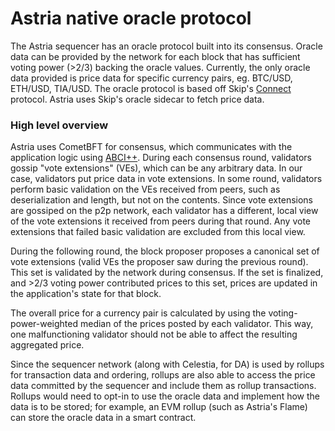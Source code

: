 # Astria native oracle protocol

The Astria sequencer has an oracle protocol built into its consensus. Oracle
data can be provided by the network for each block that has sufficient voting
power (>2/3) backing the oracle values. Currently, the only oracle data provided
is price data for specific currency pairs, eg. BTC/USD, ETH/USD, TIA/USD. The
oracle protocol is based off Skip's [Connect](https://github.com/skip-mev/connect/tree/main)
protocol. Astria uses Skip's oracle sidecar to fetch price data.

### High level overview

Astria uses CometBFT for consensus, which communicates with the application
logic using [ABCI++](https://docs.cometbft.com/v0.37/spec/abci/abci++_basic_concepts#consensusblock-execution-methods).
During each consensus round, validators gossip "vote extensions" (VEs), which can be
any arbitrary data. In our case, validators put price data in vote extensions.
In some round, validators perform basic validation on the VEs received from peers, such as
deserialization and length, but not on the contents. Since vote extensions are
gossiped on the p2p network, each validator has a different, local view of the
vote extensions it received from peers during that round. Any vote extensions
that failed basic validation are excluded from this local view. 

During the following round, the block proposer proposes a canonical set of vote extensions
(valid VEs the proposer saw during the previous round). This set is validated by 
the network during consensus. If the set is finalized, and >2/3 voting power contributed 
prices to this set, prices are updated in the application's state for that block.

The overall price for a currency pair is calculated by using the voting-power-weighted
median of the prices posted by each validator. This way, one malfunctioning validator should
not be able to affect the resulting aggregated price.

Since the sequencer network (along with Celestia, for DA) is used by rollups for 
transaction data and ordering, rollups are also able to access the price data 
committed by the sequencer and include them as rollup transactions. Rollups would 
need to opt-in to use the oracle data and implement how the data is to be stored; for 
example, an EVM rollup (such as Astria's Flame) can store the oracle data in a smart
contract.
